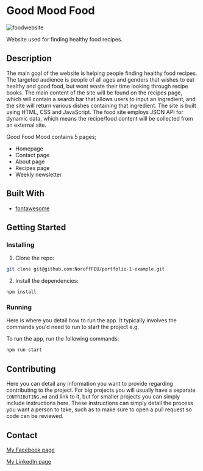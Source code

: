 # Good Mood Food

![foodwebsite](https://user-images.githubusercontent.com/96021420/213921676-5025d406-9ad4-4fcb-a796-2d671582427e.png)


Website used for finding healthy food recipes.

## Description
The main goal of the website is helping people finding healthy food recipes. The targeted audience is people of all ages and genders that wishes to eat healthy and good food, but wont waste their time looking through recipe books.
The main content of the site will be found on the recipes page, which will contain a search bar that allows users to input an ingredient, and the site will return various dishes containing that ingredient.
The site is built using HTML, CSS and JavaScript. The food site employs JSON API for dynamic data, which means the recipe/food content will be collected from an external site.

Good Food Mood contains 5 pages; 

-	Homepage
-	Contact page
-	About page
-	Recipes page
-	Weekly newsletter

## Built With

- [fontawesome](https://fontawesome.com/)

## Getting Started

### Installing

1. Clone the repo:

```bash
git clone git@github.com:NoroffFEU/portfolio-1-example.git
```

2. Install the dependencies:

```
npm install
```

### Running

Here is where you detail how to run the app. It typically involves the commands you'd need to run to start the project e.g.

To run the app, run the following commands:

```bash
npm run start
```

## Contributing

Here you can detail any information you want to provide regarding contributing to the project. For big projects you will usually have a separate `CONTRIBUTING.md` and link to it, but for smaller projects you can simply include instructions here. These instructions can simply detail the process you want a person to take, such as to make sure to open a pull request so code can be reviewed.

## Contact

[My Facebook page](https://www.facebook.com/erlend.espe/)

[My LinkedIn page](https://www.linkedin.com/mwlite/in/erlend-espe-3852b724a)
